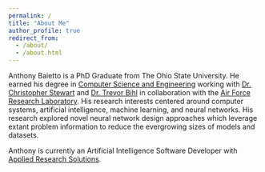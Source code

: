 ```yaml
---
permalink: /
title: "About Me"
author_profile: true
redirect_from: 
  - /about/
  - /about.html
---
```


Anthony Baietto is a PhD Graduate from The Ohio State University. He earned his degree in [Computer Science and Engineering](https://cse.osu.edu) working with [Dr. Christopher Stewart](https://people.engineering.osu.edu/people/stewart.962) and [Dr. Trevor Bihl](https://people.wright.edu/trevor.bihl) in collaboration with the [Air Force Research Laboratory](https://www.afrl.af.mil/). His research interests centered around computer systems, artificial intelligence, machine learning, and neural networks. His research explored novel neural network design approaches which leverage extant problem information to reduce the evergrowing sizes of models and datasets.

Anthony is currently an Artificial Intelligence Software Developer with [Applied Research Solutions](https://www.appliedres.com/).